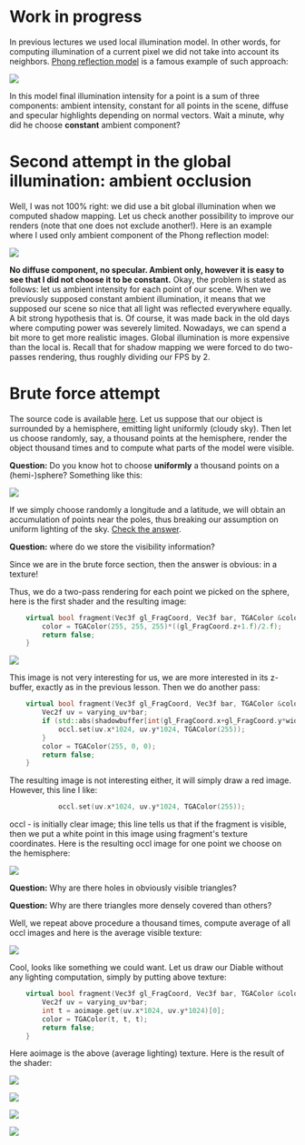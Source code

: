 # Work in progress

In previous lectures we used local illumination model. In other words, for computing illumination of a current pixel we did not take into account its neighbors. [Phong reflection model](https://en.wikipedia.org/wiki/Phong_reflection_model) is a famous example of such approach:

![](https://raw.githubusercontent.com/ssloy/tinyrenderer/gh-pages/img/08-ambient-occlusion/e3720a5dfedc49edb0bf70f8bc64204a.png)

In this model final illumination intensity for a point is a sum of three components: ambient intensity, constant for all points in the scene, diffuse and specular highlights depending on normal vectors. Wait a minute, why did he choose **constant** ambient component?

# Second attempt in the global illumination: ambient occlusion

Well, I was not 100% right: we did use a bit global illumination when we computed shadow mapping. Let us check another possibility to improve our renders (note that one does not exclude another!). Here is an example where I used only ambient component of the Phong reflection model:

![](https://raw.githubusercontent.com/ssloy/tinyrenderer/gh-pages/img/08-ambient-occlusion/45d82ad9f666f7068488dc3f1e5c9da1.png)

**No diffuse component, no specular. Ambient only, however it is easy to see that I did not choose it to be constant.** Okay, the problem is stated as follows: let us ambient intensity for each point of our scene. When we previously supposed constant ambient illumination, it means that we supposed our scene so nice that all light was reflected everywhere equally. A bit strong hypothesis that is. Of course, it was made back in the old days where computing power was severely limited. Nowadays, we can spend a bit more to get more realistic images. Global illumination is more expensive than the local is. Recall that for shadow mapping we were forced to do two-passes rendering, thus roughly dividing our FPS by 2. 

# Brute force attempt

The source code is available [here](https://github.com/ssloy/tinyrenderer/tree/631386c5ab1987d4cfa097e8f89894cadd593c2d). Let us suppose that our object is surrounded by a hemisphere, emitting light uniformly (cloudy sky). Then let us choose randomly, say, a thousand points at the hemisphere, render the object thousand times and to compute what parts of the model were visible.

**Question:** Do you know hot to choose **uniformly** a thousand points on a (hemi-)sphere? Something like this:

![](https://raw.githubusercontent.com/ssloy/tinyrenderer/gh-pages/img/08-ambient-occlusion/48b9ff4834579809cc61362360995b98.png)

If we simply choose randomly a longitude and a latitude, we will obtain an accumulation of points near the poles, thus breaking our assumption on uniform lighting of the sky. [Check the answer](http://mathworld.wolfram.com/SpherePointPicking.html).

**Question:** where do we store the visibility information? 

Since we are in the brute force section, then the answer is obvious: in a texture!

Thus, we do a two-pass rendering for each point we picked on the sphere, here is the first shader and the resulting image:
```C++
    virtual bool fragment(Vec3f gl_FragCoord, Vec3f bar, TGAColor &color) {
        color = TGAColor(255, 255, 255)*((gl_FragCoord.z+1.f)/2.f);
        return false;
    }
```

![](https://raw.githubusercontent.com/ssloy/tinyrenderer/gh-pages/img/08-ambient-occlusion/d6393412463267f66a15c48e2816b5cc.png)

This image is not very interesting for us, we are more interested in its z-buffer, exactly as in the previous lesson. Then we do another pass:

```C++
    virtual bool fragment(Vec3f gl_FragCoord, Vec3f bar, TGAColor &color) {
        Vec2f uv = varying_uv*bar;
        if (std::abs(shadowbuffer[int(gl_FragCoord.x+gl_FragCoord.y*width)]-gl_FragCoord.z)<1e-2) {
            occl.set(uv.x*1024, uv.y*1024, TGAColor(255));
        }
        color = TGAColor(255, 0, 0);
        return false;
    }
```

The resulting image is not interesting either, it will simply draw a red image. However, this line I like:

```C++
            occl.set(uv.x*1024, uv.y*1024, TGAColor(255));
```

occl - is initially clear image; this line tells us that if the fragment is visible, then we put a white point in this image using fragment's texture coordinates. Here is the resulting occl image for one point we choose on the hemisphere:

![](https://raw.githubusercontent.com/ssloy/tinyrenderer/gh-pages/img/08-ambient-occlusion/05c950df6f1b4bac904bc309068ba260.png)

**Question:** Why are there holes in obviously visible triangles?

**Question:** Why are there triangles more densely covered than others?

Well, we repeat above procedure a thousand times, compute average of all occl images and here is the average visible texture:

![](https://raw.githubusercontent.com/ssloy/tinyrenderer/gh-pages/img/08-ambient-occlusion/5ef7454c7294416fa7fa3b80c3663a71.png)

Cool, looks like something we could want. Let us draw our Diable without any lighting computation, simply by putting above texture:

```C++
    virtual bool fragment(Vec3f gl_FragCoord, Vec3f bar, TGAColor &color) {
        Vec2f uv = varying_uv*bar;
        int t = aoimage.get(uv.x*1024, uv.y*1024)[0];
        color = TGAColor(t, t, t);
        return false;
    }
```

Here aoimage is the above (average lighting) texture. Here is the result of the shader:

![](https://raw.githubusercontent.com/ssloy/tinyrenderer/gh-pages/img/08-ambient-occlusion/6031c8b2ccd84e2d8e15584a3b91c8a2.png)



![](https://raw.githubusercontent.com/ssloy/tinyrenderer/gh-pages/img/08-ambient-occlusion/1ba93fa5a48646e2a9614271c943b4da.png)

![](https://raw.githubusercontent.com/ssloy/tinyrenderer/gh-pages/img/08-ambient-occlusion/ea0db451f6934992a7a4a04f6dbe0bd8.png)

![](https://raw.githubusercontent.com/ssloy/tinyrenderer/gh-pages/img/08-ambient-occlusion/feceed3f2a964e2fb79926a167f15500.png)
